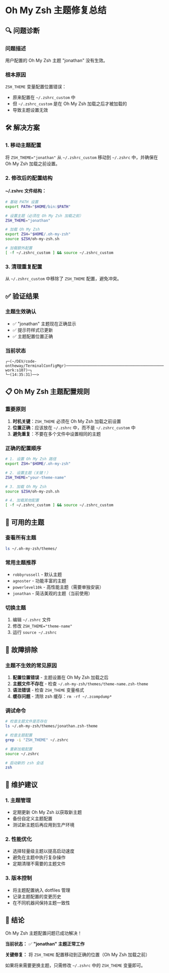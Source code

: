# Oh My Zsh 主题修复总结

## 🔍 问题诊断

### 问题描述

用户配置的 Oh My Zsh 主题 "jonathan" 没有生效。

### 根本原因

`ZSH_THEME` 变量配置位置错误：

- 原来配置在 `~/.zshrc_custom` 中
- 但 `~/.zshrc_custom` 是在 Oh My Zsh 加载之后才被加载的
- 导致主题设置无效

## 🛠️ 解决方案

### 1. 移动主题配置

将 `ZSH_THEME="jonathan"` 从 `~/.zshrc_custom` 移动到 `~/.zshrc` 中，并确保在 Oh My Zsh 加载之前设置。

### 2. 修改后的配置结构

#### ~/.zshrc 文件结构：

```bash
# 基础 PATH 设置
export PATH="$HOME/bin:$PATH"

# 设置主题（必须在 Oh My Zsh 加载之前）
ZSH_THEME="jonathan"

# 加载 Oh My Zsh
export ZSH="$HOME/.oh-my-zsh"
source $ZSH/oh-my-zsh.sh

# 加载额外配置
[ -f ~/.zshrc_custom ] && source ~/.zshrc_custom
```

### 3. 清理重复配置

从 `~/.zshrc_custom` 中移除了 `ZSH_THEME` 配置，避免冲突。

## ✅ 验证结果

### 主题生效确认

- ✅ "jonathan" 主题现在正确显示
- ✅ 提示符样式已更新
- ✅ 主题配置位置正确

### 当前状态

```
┌─(~/DEV/code-ontheway/TerminalConfigMgr)────────────────────────────────────────────────────────────────────────────────────────(zhaoq0103@zhaoq0103-work:s107)─┐
└─(14:35:31)──>
```

## 📋 Oh My Zsh 主题配置规则

### 重要原则

1. **时机关键**：`ZSH_THEME` 必须在 Oh My Zsh 加载之前设置
2. **位置正确**：应该放在 `~/.zshrc` 中，而不是 `~/.zshrc_custom` 中
3. **避免重复**：不要在多个文件中设置相同的主题

### 正确的配置顺序

```bash
# 1. 设置 Oh My Zsh 路径
export ZSH="$HOME/.oh-my-zsh"

# 2. 设置主题（关键！）
ZSH_THEME="your-theme-name"

# 3. 加载 Oh My Zsh
source $ZSH/oh-my-zsh.sh

# 4. 加载其他配置
[ -f ~/.zshrc_custom ] && source ~/.zshrc_custom
```

## 🎨 可用的主题

### 查看所有主题

```bash
ls ~/.oh-my-zsh/themes/
```

### 常用主题推荐

- `robbyrussell` - 默认主题
- `agnoster` - 功能丰富的主题
- `powerlevel10k` - 高性能主题（需要单独安装）
- `jonathan` - 简洁美观的主题（当前使用）

### 切换主题

1. 编辑 `~/.zshrc` 文件
2. 修改 `ZSH_THEME="theme-name"`
3. 运行 `source ~/.zshrc`

## 🔧 故障排除

### 主题不生效的常见原因

1. **配置位置错误** - 主题设置在 Oh My Zsh 加载之后
2. **主题文件不存在** - 检查 `~/.oh-my-zsh/themes/theme-name.zsh-theme`
3. **语法错误** - 检查 `ZSH_THEME` 变量格式
4. **缓存问题** - 清除 zsh 缓存：`rm -rf ~/.zcompdump*`

### 调试命令

```bash
# 检查主题文件是否存在
ls ~/.oh-my-zsh/themes/jonathan.zsh-theme

# 检查主题配置
grep -i "ZSH_THEME" ~/.zshrc

# 重新加载配置
source ~/.zshrc

# 启动新的 zsh 会话
zsh
```

## 📝 维护建议

### 1. 主题管理

- 定期更新 Oh My Zsh 以获取新主题
- 备份自定义主题配置
- 测试新主题后再应用到生产环境

### 2. 性能优化

- 选择轻量级主题以提高启动速度
- 避免在主题中执行复杂操作
- 定期清理不需要的主题文件

### 3. 版本控制

- 将主题配置纳入 dotfiles 管理
- 记录主题配置的变更历史
- 在不同机器间保持主题一致性

## 🎉 结论

Oh My Zsh 主题配置问题已成功解决！

**当前状态：** ✅ **"jonathan" 主题正常工作**

**关键修复：** 将 `ZSH_THEME` 配置移动到正确的位置（Oh My Zsh 加载之前）

如果将来需要更换主题，只需修改 `~/.zshrc` 中的 `ZSH_THEME` 变量即可。

